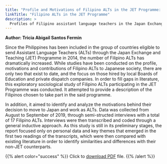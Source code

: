 ```yaml
---
title: "Profile and Motivations of Filipino ALTs in the JET Programme: An Exploratory Study"
linkTitle: "Filipino ALTs in the JET Programme"
description: >
  Profiles of Filipino assistant language teachers in the Japan Exchange and Teaching Programme
---
```

**Author: Tricia Abigail Santos Fermin**

Since the Philippines has been included in the group of countries eligible to send Assistant Language Teachers (ALTs) through the Japan Exchange and Teaching (JET) Programme in 2014, the number of Filipino ALTs has dramatically increased. While studies have been conducted on the profile, motivations and contributions of Filipino ALTs to Japanese society, there are only two that exist to date, and the focus on those hired by local Boards of Education and private dispatch companies. In order to fill gaps in literature, this exploratory sociological study of Filipino ALTs participating in the JET Programme was conducted. It attempted to provide a description of the Filipinos chosen to take part in the said programme.

In addition, it aimed to identify and analyze the motivations behind their decision to move to Japan and work as ALTs. Data was collected from August to September of 2019, through semi-structed interviews with a total of 17 Filipino ALTs. Interviews were then transcribed and coded through a general inductive approach. As this study is still in its preliminary stages, the report focused only on personal data and key themes that emerged in the first two readings of the transcripts, which were then compared with existing literature in order to identify similarities and differences with their non-JET counterparts.

{{% alert color="success" %}}
Click to [download PDF](https://timog.org/static/pdf/profile-and-motivations-of-filipino-alts-in-jet-programme.pdf) file.
{{% /alert %}}

